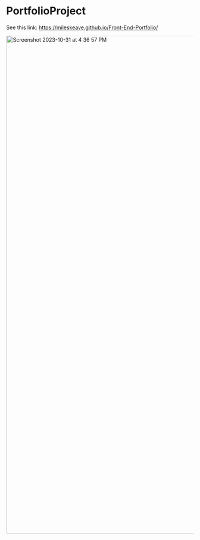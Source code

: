 # PortfolioProject

See this link: https://mileskeave.github.io/Front-End-Portfolio/


<img width="1338" alt="Screenshot 2023-10-31 at 4 36 57 PM" src="https://github.com/MilesKeave/Front-End-Portfolio/assets/97613883/789c852f-2ae7-441a-979a-53ec314bfbec">
